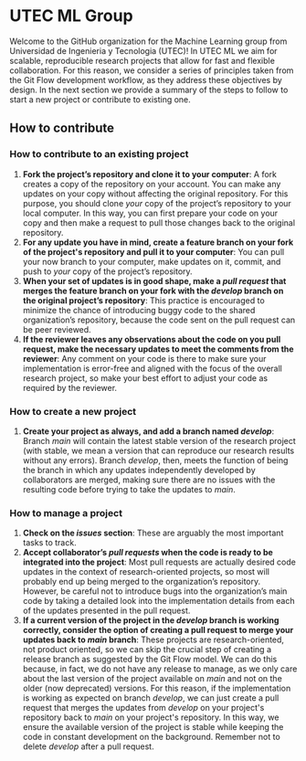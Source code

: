 # UTEC ML Group

Welcome to the GitHub organization for the Machine Learning group from Universidad de Ingenieria y Tecnologia (UTEC)! In UTEC ML we aim for scalable, reproducible research projects that allow for fast and flexible collaboration. For this reason, we consider a series of principles taken from the Git Flow development workflow, as they address these objectives by design. In the next section we provide a summary of the steps to follow to start a new project or contribute to existing one.

## How to contribute

### How to contribute to an existing project

1. **Fork the project’s repository and clone it to your computer**: A fork creates a copy of the repository on your account. You can make any updates on your copy without affecting the original repository. For this purpose, you should clone _your_ copy of the project’s repository to your local computer. In this way, you can first prepare your code on your copy and then make a request to pull those changes back to the original repository.
2. **For any update you have in mind, create a feature branch on your fork of the project's repository and pull it to your computer**: You can pull your now branch to your computer, make updates on it, commit, and push to _your_ copy of the project’s repository.
3. **When your set of updates is in good shape, make a _pull request_ that merges the feature branch on your fork with the _develop_ branch on the original project’s repository**: This practice is encouraged to minimize the chance of introducing buggy code to the shared organization’s repository, because the code sent on the pull request can be peer reviewed.
4. **If the reviewer leaves any observations about the code on you pull request, make the necessary updates to meet the comments from the reviewer**: Any comment on your code is there to make sure your implementation is error-free and aligned with the focus of the overall research project, so make your best effort to adjust your code as required by the reviewer.

### How to create a new project

1. **Create your project as always, and add a branch named _develop_**: Branch _main_ will contain the latest stable version of the research project (with stable, we mean a version that can reproduce our research results without any errors). Branch _develop_, then, meets the function of being the branch in which any updates independently developed by collaborators are merged, making sure there are no issues with the resulting code before trying to take the updates to _main_.

### How to manage a project

1. **Check on the _issues_ section**: These are arguably the most important tasks to track.
2. **Accept collaborator’s _pull requests_ when the code is ready to be integrated into the project**: Most pull requests are actually desired code updates in the context of research-oriented projects, so most will probably end up being merged to the organization’s repository. However, be careful not to introduce bugs into the organization’s main code by taking a detailed look into the implementation details from each of the updates presented in the pull request.
3. **If a current version of the project in the _develop_ branch is working correctly, consider the option of creating a pull request to merge your updates back to _main_ branch**: These projects are research-oriented, not product oriented, so we can skip the crucial step of creating a release branch as suggested by the Git Flow model. We can do this because, in fact, we do not have any release to manage, as we only care about the last version of the project available on _main_ and not on the older (now deprecated) versions. For this reason, if the implementation is working as expected on branch _develop_, we can just create a pull request that merges the updates from _develop_ on your project's repository back to _main_ on your project's repository. In this way, we ensure the available version of the project is stable while keeping the code in constant development on the background. Remember not to delete _develop_ after a pull request.
